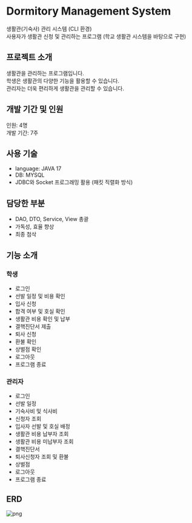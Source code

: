 # Dormitory Management System
생활관(기숙사) 관리 시스템 (CLI 환경)\
사용자가 생활관 신청 및 관리하는 프로그램 (학교 생활관 시스템을 바탕으로 구현)

## 프로젝트 소개
생활관을 관리하는 프로그램입니다.\
학생은 생활관의 다양한 기능을 활용할 수 있습니다.\
관리자는 더욱 편리하게 생활관을 관리할 수 있습니다.

## 개발 기간 및 인원
인원: 4명\
개발 기간: 7주

## 사용 기술
- language: JAVA 17
- DB: MYSQL
- JDBC와 Socket 프로그래밍 활용 (패킷 직렬화 방식)

## 담당한 부분
- DAO, DTO, Service, View 총괄
- 가독성, 효율 향상
- 최종 첨삭

## 기능 소개

### 학생
- 로그인
- 선발 일정 및 비용 확인
- 입사 신청
- 합격 여부 및 호실 확인
- 생활관 비용 확인 및 납부
- 결핵진단서 제출
- 퇴사 신청
- 환불 확인
- 상벌점 확인
- 로그아웃
- 프로그램 종료

### 관리자
- 로그인
- 선발 일정
- 기숙사비 및 식사비
- 신청자 조회
- 입사자 선발 및 호실 배정
- 생활관 비용 납부자 조회
- 생활관 비용 미납부자 조회
- 결핵진단서
- 퇴사신청자 조회 및 환불
- 상벌점
- 로그아웃
- 프로그램 종료


## ERD
![png](https://github.com/user-attachments/assets/4bc43ee5-959b-4459-aaa2-b8f4fbde062f)
